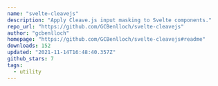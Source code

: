 ```yaml
---
name: "svelte-cleavejs"
description: "Apply Cleave.js input masking to Svelte components."
repo_url: "https://github.com/GCBenlloch/svelte-cleavejs"
author: "gcbenlloch"
homepage: "https://github.com/GCBenlloch/svelte-cleavejs#readme"
downloads: 152
updated: "2021-11-14T16:48:40.357Z"
github_stars: 7
tags: 
  - utility
---
```

